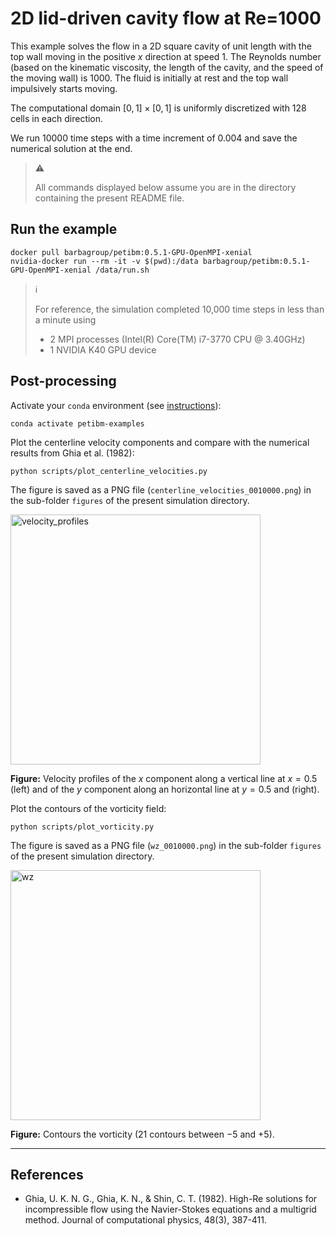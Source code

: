 # 2D lid-driven cavity flow at Re=1000

This example solves the flow in a 2D square cavity of unit length with the top wall moving in the positive $x$ direction at speed $1$.
The Reynolds number (based on the kinematic viscosity, the length of the cavity, and the speed of the moving wall) is $1000$.
The fluid is initially at rest and the top wall impulsively starts moving.

The computational domain $\left[ 0, 1 \right] \times \left[0, 1 \right]$ is uniformly discretized with $128$ cells in each direction.

We run $10000$ time steps with a time increment of $0.004$ and save the numerical solution at the end.

> :warning:
>
> All commands displayed below assume you are in the directory containing the present README file.

## Run the example

```shell
docker pull barbagroup/petibm:0.5.1-GPU-OpenMPI-xenial
nvidia-docker run --rm -it -v $(pwd):/data barbagroup/petibm:0.5.1-GPU-OpenMPI-xenial /data/run.sh
```

> :information_source:
>
> For reference, the simulation completed 10,000 time steps in less than a minute using
>
> * 2 MPI processes (Intel(R) Core(TM) i7-3770 CPU @ 3.40GHz)
> * 1 NVIDIA K40 GPU device

## Post-processing

Activate your `conda` environment (see [instructions](../../../README.md)):

```shell
conda activate petibm-examples
```

Plot the centerline velocity components and compare with the numerical results from Ghia et al. (1982):

```shell
python scripts/plot_centerline_velocities.py
```

The figure is saved as a PNG file (`centerline_velocities_0010000.png`) in the sub-folder `figures` of the present simulation directory.

<img src="figures/centerline_velocities_0010000.png" alt="velocity_profiles" width="400">

**Figure:** Velocity profiles of the $x$ component along a vertical line at $x=0.5$ (left) and of the $y$ component along an horizontal line at $y=0.5$ and (right).

Plot the contours of the vorticity field:

```shell
python scripts/plot_vorticity.py
```

The figure is saved as a PNG file (`wz_0010000.png`) in the sub-folder `figures` of the present simulation directory.

<img src="figures/wz_0010000.png" alt="wz" width="400"/>

**Figure:** Contours the vorticity ($21$ contours between $-5$ and $+5$).

---

## References

* Ghia, U. K. N. G., Ghia, K. N., & Shin, C. T. (1982). High-Re solutions for incompressible flow using the Navier-Stokes equations and a multigrid method. Journal of computational physics, 48(3), 387-411.

